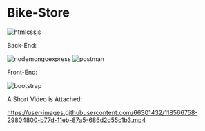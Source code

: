 # Bike-Store
 
 ![htmlcssjs](https://user-images.githubusercontent.com/66301432/118567052-c642e580-b77d-11eb-886a-5a1dc0ab6ad5.png)

 
 Back-End:
 
![nodemongoexpress](https://user-images.githubusercontent.com/66301432/118566179-2e90c780-b77c-11eb-8858-4ff87f4c72fc.png)
![postman](https://user-images.githubusercontent.com/66301432/118566182-2fc1f480-b77c-11eb-817a-349653ae7d1c.png)


Front-End:

![bootstrap](https://user-images.githubusercontent.com/66301432/118566181-2f295e00-b77c-11eb-9514-5c490cab0e3a.png)


A Short Video is Attached:


https://user-images.githubusercontent.com/66301432/118566758-29804800-b77d-11eb-87a5-686d2d55c1b3.mp4

